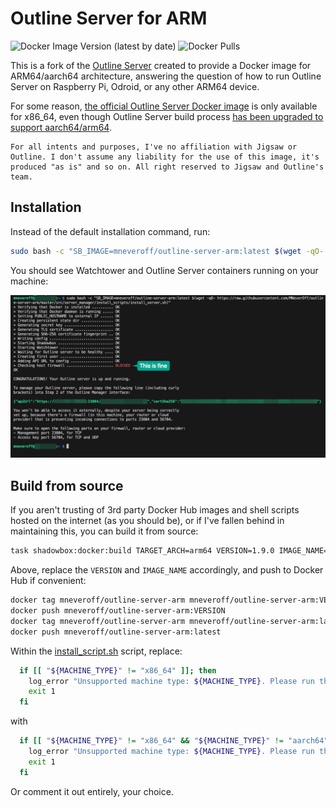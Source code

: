 # Outline Server for ARM

![Docker Image Version (latest by date)](https://img.shields.io/docker/v/mneveroff/outline-server-arm)
![Docker Pulls](https://img.shields.io/docker/pulls/mneveroff/outline-server-arm)

This is a fork of the [Outline Server](https://github.com/Jigsaw-Code/outline-server) created to provide a Docker image for ARM64/aarch64 architecture, answering the question of how to run Outline Server on Raspberry Pi, Odroid, or any other ARM64 device.

For some reason, [the official Outline Server Docker image](https://quay.io/repository/outline/shadowbox?tab=tags) is only available for x86_64, even though Outline Server build process [has been upgraded to support aarch64/arm64](https://github.com/Jigsaw-Code/outline-server/pull/1399).

```{tip}
For all intents and purposes, I've no affiliation with Jigsaw or Outline. I don't assume any liability for the use of this image, it's produced "as is" and so on. All right reserved to Jigsaw and Outline's team.
```

## Installation

Instead of the default installation command, run:

```bash
sudo bash -c "SB_IMAGE=mneveroff/outline-server-arm:latest $(wget -qO- https://raw.githubusercontent.com/MNeverOff/outline-server-arm/master/src/server_manager/install_scripts/install_server.sh)"
```

You should see Watchtower and Outline Server containers running on your machine:

![Example console output after running the command indicating successful install](docs/install.png)

## Build from source

If you aren't trusting of 3rd party Docker Hub images and shell scripts hosted on the internet (as you should be), or if I've fallen behind in maintaining this, you can build it from source:

```bash
task shadowbox:docker:build TARGET_ARCH=arm64 VERSION=1.9.0 IMAGE_NAME=mneveroff/outline-server-arm
```

Above, replace the `VERSION` and `IMAGE_NAME` accordingly, and push to Docker Hub if convenient:

```bash
docker tag mneveroff/outline-server-arm mneveroff/outline-server-arm:VERSION
docker push mneveroff/outline-server-arm:VERSION
docker tag mneveroff/outline-server-arm mneveroff/outline-server-arm:latest
docker push mneveroff/outline-server-arm:latest
```

Within the [install_script.sh](src/server_manager/install_scripts/install_server.sh) script, replace:

```bash
  if [[ "${MACHINE_TYPE}" != "x86_64" ]]; then
    log_error "Unsupported machine type: ${MACHINE_TYPE}. Please run this script on a x86_64 machine"
    exit 1
  fi
```

with

```bash
  if [[ "${MACHINE_TYPE}" != "x86_64" && "${MACHINE_TYPE}" != "aarch64" ]]; then
    log_error "Unsupported machine type: ${MACHINE_TYPE}. Please run this script on an x86_64 or aarch64 machine"
    exit 1
  fi
```

Or comment it out entirely, your choice.
